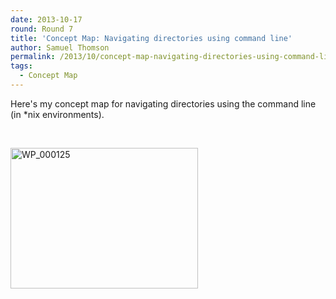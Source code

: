 ```yaml
---
date: 2013-10-17
round: Round 7
title: 'Concept Map: Navigating directories using command line'
author: Samuel Thomson
permalink: /2013/10/concept-map-navigating-directories-using-command-line/
tags:
  - Concept Map
---
```

Here's my concept map for navigating directories using the command line (in *nix environments).

&nbsp;

[<img class="alignnone size-medium wp-image-4819" alt="WP_000125" src="http://files.software-carpentry.org/training-course/2013/10/WP_000125-300x225.jpg" width="300" height="225" />][1]

 [1]: http://files.software-carpentry.org/training-course/2013/10/WP_000125.jpg
